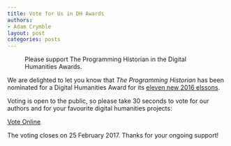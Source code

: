 ```yaml
---
title: Vote for Us in DH Awards
authors:
- Adam Crymble
layout: post
categories: posts
---
```


<p><figure><a htef="{{ site.baseurl }}/images/vote-dh-award/vote-dh-award.png">
        <img src="{{ site.baseurl }}/images/vote-dh-award/vote-dh-award.png" alt=""/></a><figcaption>
    Please support The Programming Historian in the Digital Humanities Awards.</figcaption></figure></p>

We are delighted to let you know that *The Programming Historian* has been nominated for a Digital Humanities Award for its [eleven new 2016 elssons](http://programminghistorian.org/posts/twenty-sixteen-review).

Voting is open to the public, so please take 30 seconds to vote for our authors and for your favourite digital humanities projects:

[Vote Online](https://docs.google.com/forms/d/e/1FAIpQLSeQofMioxNwusQ9KW8f32Efrj1zksX82sNJp78EPazDW43Z9Q/viewform?c=0&w=1)

The voting closes on 25 February 2017. Thanks for your ongoing support!
